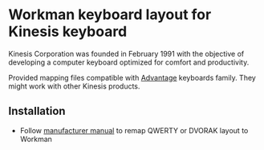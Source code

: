 Workman keyboard layout for Kinesis keyboard
===========

Kinesis Corporation was founded in February 1991 with the objective of developing a computer keyboard optimized for comfort and productivity.

Provided mapping files compatible with [Advantage](https://www.kinesis-ergo.com/shop/advantage2-qd/) keyboards family. They might work with other Kinesis products.



## Installation

* Follow [manufacturer manual](https://www.kinesis-ergo.com/support/technical-support/manuals-drivers/) to remap QWERTY or DVORAK layout to Workman
